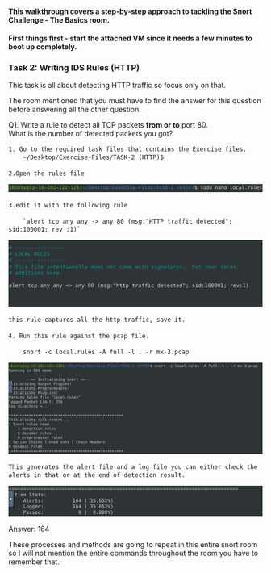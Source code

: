 #### This walkthrough covers a step-by-step approach to tackling the Snort Challenge - The Basics room. 

#### First things first - start the attached VM since it needs a few minutes to boot up completely.

### Task 2: Writing IDS Rules (HTTP)

This task is all about detecting HTTP traffic so focus only on that.

The room mentioned that you must have to find the answer for this question before answering all the other question.

Q1. Write a rule to detect all TCP packets **from or to** port 80.  
What is the number of detected packets you got?
	
	1. Go to the required task files that contains the Exercise files.
		~/Desktop/Exercise-Files/TASK-2 (HTTP)$ 

	2.Open the rules file 
	
![Snort Example](../../Images/snort1.png)


	3.edit it with the following rule 

		`alert tcp any any -> any 80 (msg:"HTTP traffic detected"; sid:100001; rev :1)`

![Snort Example](../../Images/snort2.png)

	this rule captures all the http traffic, save it.

	4. Run this rule against the pcap file.

		snort -c local.rules -A full -l . -r mx-3.pcap
		
![Snort Example](../../Images/snort3.png)

	This generates the alert file and a log file you can either check the alerts in that or at the end of detection result. 

![Snort Example](../../Images/snort4.png)

Answer: 164

These processes and methods are going to repeat in this entire snort room so I will not mention the entire commands throughout the room you have to remember that.
